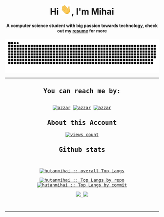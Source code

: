 <div align="center">
<h1 align="center">Hi <img width="35" src="https://github.com/hutanmihai/hutanmihai/blob/main/waving.gif">, I'm Mihai</h1>
<h4 align="center">A computer science student with big passion towards technology, check out my <a href="https://github.com/hutanmihai/hutanmihai/blob/main/CV.pdf" target="_blank">resume</a> for more</h4>
</div>

<div align="center">
  <img  src="https://github.com/hutanmihai/hutanmihai/blob/main/grid-snake.svg"
       alt="snake" />
</div>

-----
<div>
  <samp>
    <h2 align="center">You can reach me by:</h2>
    <p align="center">
      <br/>
      <a href="https://www.linkedin.com/in/hutanmihai/" target="blank"><img align="center"
         src="https://img.shields.io/badge/linkedin-%231DA1F2.svg?style=for-the-badge&logo=linkedin&logoColor=white"
         alt="azzar" height="30"/></a>
      <a href="mailto:hutanmihai29@gmail.com" target="blank"><img align="center"
         src="https://img.shields.io/badge/gmail-EA4335.svg?style=for-the-badge&logo=gmail&logoColor=white"
         alt="azzar" height="30"/></a>
      <a href="https://www.instagram.com/mihai_pini/" target="blank"><img align="center"
         src="https://img.shields.io/badge/instagram-%23E4405F.svg?style=for-the-badge&logo=Instagram&logoColor=white"
         alt="azzar" height="30"/></a>
    </p>
  </samp>
</div>

<div>
<samp>
<h2 align="center">About this Account</h2>
 <p align="center">
  <a href="https://github.com/hutanmihai" target="blank"><img align="center" 
     src="https://komarev.com/ghpvc/?username=hutanmihai&style=for-the-badge&label=PROFILE+VIEWS" height="25"
     alt="views count" /></a>
  </p>
 </samp>
</div>
  
  <div>
  <samp>
    <h2 align="center"> Github stats </h2>
      <br/>
            <p align="center">
        <a href="https://github.com/hutanmihai/">
          <img src="https://github-readme-stats.vercel.app/api/top-langs/?username=hutanmihai&langs_count=6&theme=gruvbox&layout=compact&hide_border=true"
          alt="hutanmihai :: overall Top Langs " /></a>
      </p>
        <p align="center">
          <a href="https://github.com/hutanmihai/">
          <img width="45%" src="https://github-profile-summary-cards.vercel.app/api/cards/repos-per-language?username=hutanmihai&theme=gruvbox&layout=compact&hide_border=true"
          alt="hutanmihai :: Top Langs by repo" />
          <img width="45%" src="https://github-profile-summary-cards.vercel.app/api/cards/most-commit-language?username=hutanmihai&theme=gruvbox&layout=compact&hide_border=true"
          alt="hutanmihai :: Top Langs by commit" />
          </a>
        </p>
        <p align="center">
          <a href="https://github.com/hutanmihai/">
          <img width="49.5%" src="https://github-readme-stats.vercel.app/api?username=hutanmihai&show_icons=true&theme=gruvbox&hide_border=true" />
          <img width="49.5%" src="https://github-readme-streak-stats.herokuapp.com/?user=hutanmihai&theme=gruvbox&hide_border=true" />
          </a>
       </p>
     <br>
     </samp>
  </div>    

-----
